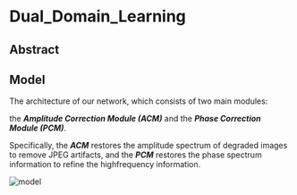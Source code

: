 # Dual_Domain_Learning

## Abstract

## Model

The architecture of our network, which consists of two main modules: 
  
the ***Amplitude Correction Module (ACM)*** and the ***Phase Correction Module (PCM)***.
  
Specifically, the ***ACM*** restores the amplitude spectrum of degraded images to remove JPEG artifacts, and the ***PCM*** restores the phase spectrum information to refine the highfrequency information.

![model](https://github.com/YeunkSuzy/Dual_Domain_Learning/assets/113883547/39d67d15-8bec-4e38-929e-37c350bfe621)

